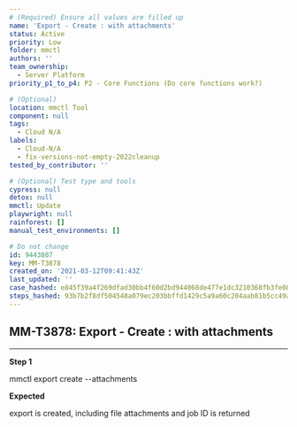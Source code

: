 ```yaml
---
# (Required) Ensure all values are filled up
name: 'Export - Create : with attachments'
status: Active
priority: Low
folder: mmctl
authors: ''
team_ownership:
  - Server Platform
priority_p1_to_p4: P2 - Core Functions (Do core functions work?)

# (Optional)
location: mmctl Tool
component: null
tags:
  - Cloud N/A
labels:
  - Cloud-N/A
  - fix-versions-not-empty-2022cleanup
tested_by_contributor: ''

# (Optional) Test type and tools
cypress: null
detox: null
mmctl: Update
playwright: null
rainforest: []
manual_test_environments: []

# Do not change
id: 9443807
key: MM-T3878
created_on: '2021-03-12T09:41:43Z'
last_updated: ''
case_hashed: e845f39a4f269dfad30bb4f60d2bd944068de477e1dc3210368fb3fe08b67c46c8b2c75b7d81a96724e63ed4be1d1222
steps_hashed: 93b7b2f8df504548a079ec203bbffd1429c5a9a60c204aab81b5cc49ad1773ff37bb6f4b92dc9bf251b4ca607d472cdd
---
```


<!-- (Auto-generated) Based on frontmatter's "key" and "name" -->

## MM-T3878: Export - Create : with attachments

---

**Step 1**

mmctl export create --attachments

**Expected**

export is created, including file attachments and job ID is returned
